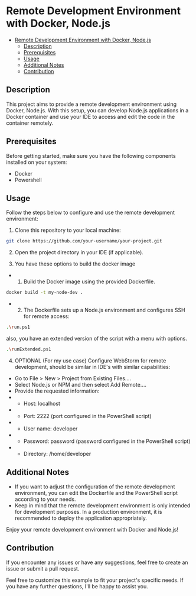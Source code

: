 # Remote Development Environment with Docker, Node.js

<!-- TOC -->
* [Remote Development Environment with Docker, Node.js](#remote-development-environment-with-docker-nodejs)
  * [Description](#description)
  * [Prerequisites](#prerequisites)
  * [Usage](#usage)
  * [Additional Notes](#additional-notes)
  * [Contribution](#contribution)
<!-- TOC -->

## Description
This project aims to provide a remote development environment using 
Docker, Node.js. With this setup, you can develop 
Node.js applications in a Docker container and use your IDE to
access and edit the code in the container remotely.

## Prerequisites
Before getting started, make sure you have the following components
installed on your system:

- Docker
- Powershell

## Usage
Follow the steps below to configure and use the remote development environment:

1. Clone this repository to your local machine:
```bash
git clone https://github.com/your-username/your-project.git
```
2. Open the project directory in your IDE (if applicable).

3. You have these options to build the docker image
- 1. Build the Docker image using the provided Dockerfile. 
```bash
docker build -t my-node-dev .
```
- 2. The Dockerfile sets up a Node.js environment and configures SSH for remote access:

```bash
.\run.ps1
```
also, you have an extended version of the script with a menu with options.
```bash
.\runExtended.ps1
```
4. OPTIONAL (For my use case) Configure WebStorm for remote development, 
should be similar in IDE's with similar capabilities:

- Go to File > New > Project from Existing Files....
- Select Node.js or NPM and then select Add Remote....
- Provide the requested information:
- - Host: localhost
- - Port: 2222 (port configured in the PowerShell script)
- - User name: developer
- - Password: password (password configured in the PowerShell script)
- - Directory: /home/developer

## Additional Notes
- If you want to adjust the configuration of the remote development environment, you can edit the Dockerfile and the PowerShell script according to your needs.
- Keep in mind that the remote development environment is only intended for development purposes. In a production environment, it is recommended to deploy the application appropriately.

Enjoy your remote development environment with Docker and Node.js!

## Contribution
If you encounter any issues or have any suggestions, feel free to create an issue or submit a pull request.

Feel free to customize this example to fit your project's specific needs. If you have any further questions, I'll be happy to assist you.